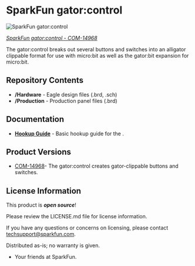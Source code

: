 SparkFun gator:control
========================================

![SparkFun gator:control](https://cdn.sparkfun.com/c/178-100/assets/learn_tutorials/8/2/2/COM-14968-1_micro-bit_gator-control_button_switches.jpg)

[*SparkFun gator:control - COM-14968*](https://www.sparkfun.com/products/14968)

The gator:control breaks out several buttons and switches into an alligator clippable format for use with micro:bit as well as the gator:bit expansion for micro:bit.

Repository Contents
-------------------

* **/Hardware** - Eagle design files (.brd, .sch)
* **/Production** - Production panel files (.brd)

Documentation
--------------
* **[Hookup Guide](https://learn.sparkfun.com/tutorials/gatorcontrol-protosnap-hookup-guide)** - Basic hookup guide for the <PRODUCT NAME>.

Product Versions
----------------
* [COM-14968](https://www.sparkfun.com/products/14968)- The gator:control creates gator-clippable buttons and switches.

License Information
-------------------

This product is _**open source**_! 

Please review the LICENSE.md file for license information. 

If you have any questions or concerns on licensing, please contact techsupport@sparkfun.com.

Distributed as-is; no warranty is given.

- Your friends at SparkFun.

_<COLLABORATION CREDIT>_
